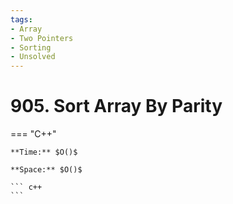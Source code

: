 ```yaml
---
tags:
- Array
- Two Pointers
- Sorting
- Unsolved
---
```



# 905. Sort Array By Parity

=== "C++"

    **Time:** $O()$

    **Space:** $O()$

    ``` c++
    ```